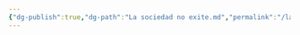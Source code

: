 ```yaml
---
{"dg-publish":true,"dg-path":"La sociedad no exite.md","permalink":"/la-sociedad-no-exite/","hide":true,"dgHomeLink":"false","dgShowBacklinks":"false","dgShowFileTree":"false","dgEnableSearch":"false","created":"2024-05-03","updated":"2024-05-03T16:53"}
---
```


